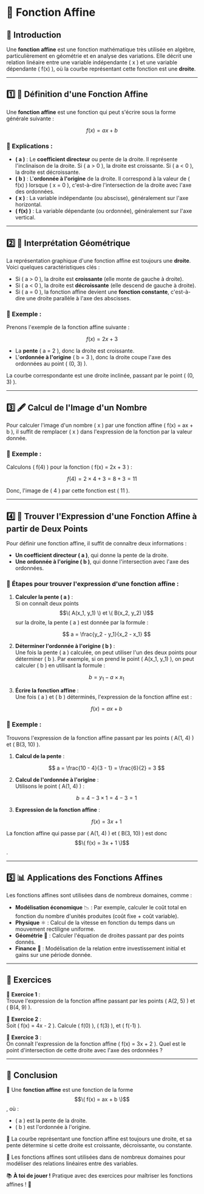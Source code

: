 # 📐 Fonction Affine

## 🧐 Introduction

Une **fonction affine** est une fonction mathématique très utilisée en algèbre, particulièrement en géométrie et en analyse des variations. Elle décrit une relation linéaire entre une variable indépendante \( x \) et une variable dépendante \( f(x) \), où la courbe représentant cette fonction est une **droite**.

---

## 1️⃣ 📏 Définition d'une Fonction Affine

Une **fonction affine** est une fonction qui peut s'écrire sous la forme générale suivante :

$$ f(x) = ax + b $$

### 📌 Explications :
- **\( a \)** : Le **coefficient directeur** ou pente de la droite. Il représente l'inclinaison de la droite. Si \( a > 0 \), la droite est croissante. Si \( a < 0 \), la droite est décroissante.
- **\( b \)** : L'**ordonnée à l'origine** de la droite. Il correspond à la valeur de \( f(x) \) lorsque \( x = 0 \), c'est-à-dire l'intersection de la droite avec l'axe des ordonnées.
- **\( x \)** : La variable indépendante (ou abscisse), généralement sur l'axe horizontal.
- **\( f(x) \)** : La variable dépendante (ou ordonnée), généralement sur l'axe vertical.

---

## 2️⃣ 🎲 Interprétation Géométrique

La représentation graphique d'une fonction affine est toujours une **droite**. Voici quelques caractéristiques clés :

- Si \( a > 0 \), la droite est **croissante** (elle monte de gauche à droite).
- Si \( a < 0 \), la droite est **décroissante** (elle descend de gauche à droite).
- Si \( a = 0 \), la fonction affine devient une **fonction constante**, c'est-à-dire une droite parallèle à l'axe des abscisses.

### 📌 Exemple :
Prenons l'exemple de la fonction affine suivante :

$$ f(x) = 2x + 3 $$

- La **pente** \( a = 2 \), donc la droite est croissante.
- L'**ordonnée à l'origine** \( b = 3 \), donc la droite coupe l'axe des ordonnées au point \( (0, 3) \).

La courbe correspondante est une droite inclinée, passant par le point \( (0, 3) \).

---

## 3️⃣ 🖋 Calcul de l'Image d'un Nombre

Pour calculer l'image d'un nombre \( x \) par une fonction affine \( f(x) = ax + b \), il suffit de remplacer \( x \) dans l'expression de la fonction par la valeur donnée.

### 📌 Exemple :

Calculons \( f(4) \) pour la fonction \( f(x) = 2x + 3 \) :

$$ f(4) = 2 \times 4 + 3 = 8 + 3 = 11 $$

Donc, l'image de \( 4 \) par cette fonction est \( 11 \).

---

## 4️⃣ 📏 Trouver l'Expression d'une Fonction Affine à partir de Deux Points

Pour définir une fonction affine, il suffit de connaître deux informations :  
- **Un coefficient directeur \( a \)**, qui donne la pente de la droite.
- **Une ordonnée à l'origine \( b \)**, qui donne l'intersection avec l'axe des ordonnées.

### 📌 Étapes pour trouver l'expression d'une fonction affine :

1. **Calculer la pente \( a \)** :  
   Si on connaît deux points $$\( A(x_1, y_1) \) et \( B(x_2, y_2) \)$$ sur la droite, la pente \( a \) est donnée par la formule :

   $$ a = \frac{y_2 - y_1}{x_2 - x_1} $$

2. **Déterminer l'ordonnée à l'origine \( b \)** :  
   Une fois la pente \( a \) calculée, on peut utiliser l'un des deux points pour déterminer \( b \). Par exemple, si on prend le point \( A(x_1, y_1) \), on peut calculer \( b \) en utilisant la formule :

   $$ b = y_1 - a \times x_1 $$

3. **Écrire la fonction affine** :  
   Une fois \( a \) et \( b \) déterminés, l'expression de la fonction affine est :

   $$ f(x) = ax + b $$

### 📌 Exemple :

Trouvons l'expression de la fonction affine passant par les points \( A(1, 4) \) et \( B(3, 10) \).

1. **Calcul de la pente** :

   $$ a = \frac{10 - 4}{3 - 1} = \frac{6}{2} = 3 $$

2. **Calcul de l'ordonnée à l'origine** :  
   Utilisons le point \( A(1, 4) \) :

   $$ b = 4 - 3 \times 1 = 4 - 3 = 1 $$

3. **Expression de la fonction affine** :

   $$ f(x) = 3x + 1 $$

La fonction affine qui passe par \( A(1, 4) \) et \( B(3, 10) \) est donc $$\( f(x) = 3x + 1 \)$$.

---

## 5️⃣ 📊 Applications des Fonctions Affines

Les fonctions affines sont utilisées dans de nombreux domaines, comme :

- **Modélisation économique** 📉 : Par exemple, calculer le coût total en fonction du nombre d'unités produites (coût fixe + coût variable).
- **Physique** ⚛️ : Calcul de la vitesse en fonction du temps dans un mouvement rectiligne uniforme.
- **Géométrie** 🧮 : Calculer l'équation de droites passant par des points donnés.
- **Finance** 💸 : Modélisation de la relation entre investissement initial et gains sur une période donnée.

---

## 📝 Exercices

📌 **Exercice 1** :  
Trouve l'expression de la fonction affine passant par les points \( A(2, 5) \) et \( B(4, 9) \).

📌 **Exercice 2** :  
Soit \( f(x) = 4x - 2 \). Calcule \( f(0) \), \( f(3) \), et \( f(-1) \).

📌 **Exercice 3** :  
On connaît l'expression de la fonction affine \( f(x) = 3x + 2 \). Quel est le point d'intersection de cette droite avec l'axe des ordonnées ?

---

## 🎯 Conclusion

📌 Une **fonction affine** est une fonction de la forme $$\( f(x) = ax + b \)$$, où :
- \( a \) est la pente de la droite.
- \( b \) est l'ordonnée à l'origine.

📌 La courbe représentant une fonction affine est toujours une droite, et sa pente détermine si cette droite est croissante, décroissante, ou constante.

📌 Les fonctions affines sont utilisées dans de nombreux domaines pour modéliser des relations linéaires entre des variables.

📚 **À toi de jouer !** Pratique avec des exercices pour maîtriser les fonctions affines ! 🚀